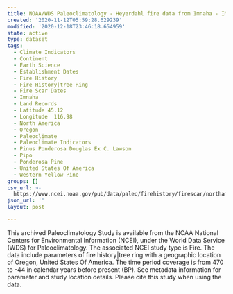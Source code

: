 ```yaml
---
title: NOAA/WDS Paleoclimatology - Heyerdahl fire data from Imnaha - IMPD USIRC001
created: '2020-11-12T05:59:28.629239'
modified: '2020-12-18T23:46:18.654959'
state: active
type: dataset
tags:
  - Climate Indicators
  - Continent
  - Earth Science
  - Establishment Dates
  - Fire History
  - Fire History|tree Ring
  - Fire Scar Dates
  - Imnaha
  - Land Records
  - Latitude 45.12
  - Longitude  116.98
  - North America
  - Oregon
  - Paleoclimate
  - Paleoclimate Indicators
  - Pinus Ponderosa Douglas Ex C. Lawson
  - Pipo
  - Ponderosa Pine
  - United States Of America
  - Western Yellow Pine
groups: []
csv_url: >-
  https://www.ncei.noaa.gov/pub/data/paleo/firehistory/firescar/northamerica/supplemental/usirc001-plot-information.csv
json_url: ''
layout: post

---
```

This archived Paleoclimatology Study is available from the NOAA National Centers for Environmental Information (NCEI), under the World Data Service (WDS) for Paleoclimatology. The associated NCEI study type is Fire. The data include parameters of fire history|tree ring with a geographic location of Oregon, United States Of America. The time period coverage is from 470 to -44 in calendar years before present (BP). See metadata information for parameter and study location details. Please cite this study when using the data.
